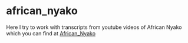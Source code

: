 # african_nyako
Here I try to work with transcripts from youtube videos of African Nyako which you can find at [African_Nyako](https://www.youtube.com/channel/UCK8wjQ7GDEQUCtHGnYue-7w/videos)
